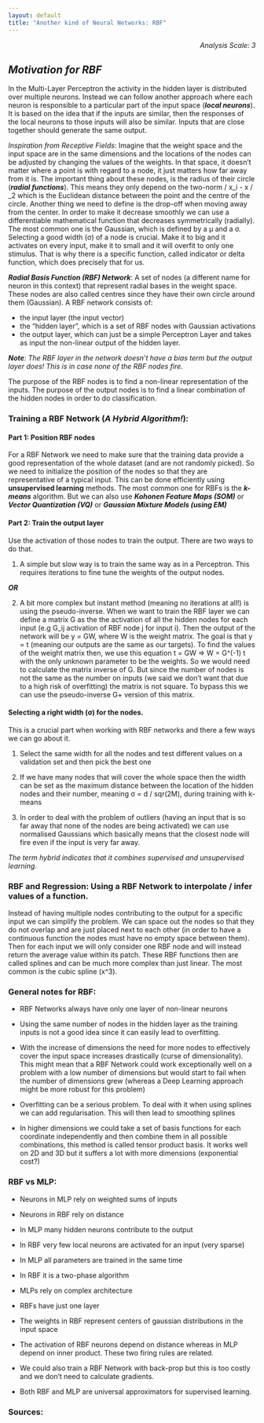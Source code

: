 ```yaml
---
layout: default
title: "Another kind of Neural Networks: RBF"
---
```


<div style="text-align: right"> <i> Analysis Scale: 3 </i> </div>

## _Motivation for RBF_

In the Multi-Layer Perceptron the activity in the hidden layer is distributed over multiple neurons. Instead we can follow another approach where each neuron is responsible to a particular part of the input space (***local neurons***). It is based on the idea that if the inputs are similar, then the responses of the local neurons to those inputs will also be similar. Inputs that are close together should generate the same output.

*Inspiration from Receptive Fields*: Imagine that the weight space and the input space are in the same dimensions and the locations of the nodes can be adjusted by changing the values of the weights. In that space, it doesn’t matter where a point is with regard to a node, it just matters how far away from it is. The important thing about these nodes, is the radius of their circle (***radial functions***). This means they only depend on the two-norm  / x_i - x / _2 which is the Euclidean distance between the point and the centre of the circle. Another thing we need to define is the drop-off when moving away from the center. In order to make it decrease smoothly we can use a differentiable mathematical function that decreases symmetrically (radially). The most common one is the Gaussian, which is defined by a μ and a σ. Selecting a good width (σ) of a node is crucial. Make it to big and it activates on every input, make it to small and it will overfit to only one stimulus. That is why there is a specific function, called indicator or delta function, which does precisely that for us.

***Radial Basis Function (RBF) Network***: A set of nodes (a different name for neuron in this context) that represent radial bases in the weight space. These nodes are also called centres since they have their own circle around them (Gaussian). A RBF network consists of:

- the input layer (the input vector)
- the “hidden layer”, which is a set of RBF nodes with Gaussian activations
- the output layer, which can just be a simple Perceptron Layer and takes as input the non-linear output of the hidden layer. 

***Note**: The RBF layer in the network doesn’t have a bias term but the output layer does! This is in case none of the RBF nodes fire.*

The purpose of the RBF nodes is to find a non-linear representation of the inputs.
The purpose of the output nodes is to find a linear combination of the hidden nodes in order to do classification.

### Training a RBF Network (_A Hybrid Algorithm!_):

#### Part 1: Position RBF nodes
 
For a RBF Network we need to make sure that the training data provide a good representation of the whole dataset (and are not randomly picked).
So we need to initialize the position of the nodes so that they are representative of a typical input. This can be done efficiently using **unsupervised learning** methods. The most common one for RBFs is the ***k-means*** algorithm. But we can also use ***Kohonen Feature Maps (SOM)*** or ***Vector Quantization (VQ)*** or ***Gaussian Mixture Models (using EM)***

#### Part 2: Train the output layer

Use the activation of those nodes to train the output. There are two ways to do that.


1. A simple but slow way is to train the same way as in a Perceptron. This requires iterations to fine tune the weights of the output nodes.

***OR***

2. A bit more complex but instant method (meaning no iterations at all!) is using the pseudo-inverse. When we want to train the RBF layer we can define a matrix G as the the activation of all the hidden nodes for each input (e.g G_ij activation of RBF node j for input i). Then the output of the network will be y = GW, where W is the weight matrix. The goal is that y = t (meaning our outputs are the same as our targets). To find the values of the weight matrix then, we use this equation t = GW => W = G^(-1) t with the only unknown parameter to be the weights. So we would need to calculate the matrix inverse of G. But since the number of nodes is not the same as the number on inputs (we said we don’t want that due to a high risk of overfitting) the matrix is not square. To bypass this we can use the pseudo-inverse G+ version of this matrix.

#### Selecting a right width (σ) for the nodes.

This is a crucial part when working with RBF networks and there a few ways we can go about it.

1. Select the same width for all the nodes and test different values on a validation set and then pick the best one

2. If we have many nodes that will cover the whole space then the width can be set as the maximum distance between the location of the hidden nodes and their number, meaning σ = d / sqr(2M), during training with k-means

3. In order to deal with the problem of outliers (having an input that is so far away that none of the nodes are being activated) we can use normalised Gaussians which basically means that the closest node will fire even if the input is very far away.

_The term hybrid indicates that it combines supervised and unsupervised learning._


### RBF and Regression: Using a RBF Network to interpolate / infer values of a function. 

Instead of having multiple nodes contributing to the output for a specific input we can simplify the problem. We can space out the nodes so that they do not overlap and are just placed next to each other (in order to have a continuous function the nodes must have no empty space between them). Then for each input we will only consider one RBF node and will instead return the average value within its patch. These RBF functions then are called splines and can be much more complex than just linear. The most common is the cubic spline (x^3).


### General notes for RBF:

- RBF Networks always have only one layer of non-linear neurons

- Using the same number of nodes in the hidden layer as the training inputs is not a good idea since it can easily lead to overfitting.

- With the increase of dimensions the need for more nodes to effectively cover the input space increases drastically (curse of dimensionality). This might mean that a RBF Network could work exceptionally well on a problem with a low number of dimensions but would start to fail when the number of dimensions grew (whereas a Deep Learning approach might be more robust for this problem)

- Overfitting can be a serious problem. To deal with it when using splines we can add regularisation. This will then lead to smoothing splines

- In higher dimensions we could take a set of basis functions for each coordinate independently and then combine them in all possible combinations, this method is called tensor product basis. It works well on 2D and 3D but it suffers a lot with more dimensions (exponential cost?)

### RBF vs MLP:

- Neurons in MLP rely on weighted sums of inputs

- Neurons in RBF rely on distance

- In MLP many hidden neurons contribute to the output

- In RBF very few local neurons are activated for an input (very sparse)

- In MLP all parameters are trained in the same time

- In RBF it is a two-phase algorithm

- MLPs rely on complex architecture

- RBFs have just one layer

- The weights in RBF represent centers of gaussian distributions in the input space

- The activation of RBF neurons depend on distance whereas in MLP depend on inner product. These two firing rules are related.

- We could also train a RBF Network with back-prop but this is too costly and we don’t need to calculate gradients.

- Both RBF and MLP are universal approximators for supervised learning.


### Sources:

